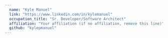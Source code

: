 ```yaml
---
  name: "Kyle Manuel"
  link: "https://www.linkedin.com/in/kylemanuel"
  occupation_title: "Sr. Developer/Software Architect"
  affiliation: "Your affiliation (if no affiliation, remove this line)"
  github: "kylepmanuel"
---
```

